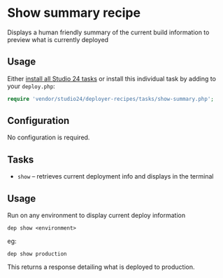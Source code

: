 # Show summary recipe

Displays a human friendly summary of the current build information to preview what is currently deployed

## Usage

Either [install all Studio 24 tasks](../installation.md) or install this individual task by adding to your `deploy.php`:

```php
require 'vendor/studio24/deployer-recipes/tasks/show-summary.php';
```

## Configuration
No configuration is required.

## Tasks

- `show` – retrieves current deployment info and displays in the terminal

## Usage
  
Run on any environment to display current deploy information   

```
dep show <environment>
```  

eg:
```
dep show production
```  

This returns a response detailing what is deployed to production.






